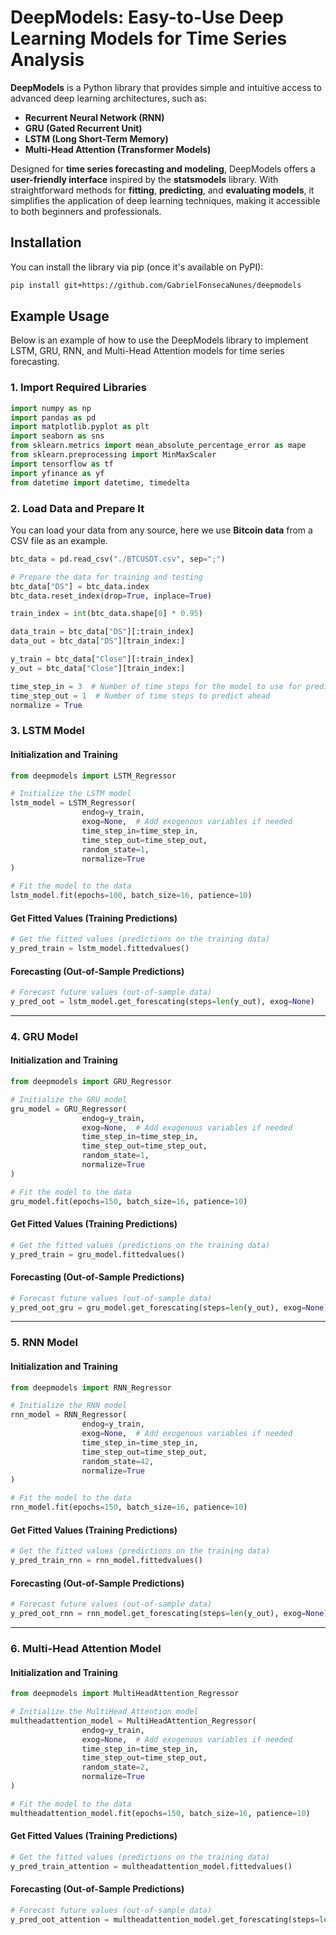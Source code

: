 # DeepModels: Easy-to-Use Deep Learning Models for Time Series Analysis

**DeepModels** is a Python library that provides simple and intuitive access to advanced deep learning architectures, such as:

- **Recurrent Neural Network (RNN)**
- **GRU (Gated Recurrent Unit)**
- **LSTM (Long Short-Term Memory)**
- **Multi-Head Attention (Transformer Models)**

Designed for **time series forecasting and modeling**, DeepModels offers a **user-friendly interface** inspired by the **statsmodels** library. With straightforward methods for **fitting**, **predicting**, and **evaluating models**, it simplifies the application of deep learning techniques, making it accessible to both beginners and professionals.

## **Installation**

You can install the library via pip (once it's available on PyPI):

```bash
pip install git+https://github.com/GabrielFonsecaNunes/deepmodels
```

## **Example Usage**

Below is an example of how to use the DeepModels library to implement LSTM, GRU, RNN, and Multi-Head Attention models for time series forecasting.

### 1. **Import Required Libraries**

```python
import numpy as np
import pandas as pd
import matplotlib.pyplot as plt
import seaborn as sns
from sklearn.metrics import mean_absolute_percentage_error as mape
from sklearn.preprocessing import MinMaxScaler
import tensorflow as tf
import yfinance as yf
from datetime import datetime, timedelta
```

### 2. **Load Data and Prepare It**

You can load your data from any source, here we use **Bitcoin data** from a CSV file as an example.

```python
btc_data = pd.read_csv("./BTCUSDT.csv", sep=";")

# Prepare the data for training and testing
btc_data["DS"] = btc_data.index
btc_data.reset_index(drop=True, inplace=True)

train_index = int(btc_data.shape[0] * 0.95)

data_train = btc_data["DS"][:train_index]
data_out = btc_data["DS"][train_index:]

y_train = btc_data["Close"][:train_index]
y_out = btc_data["Close"][train_index:]

time_step_in = 3  # Number of time steps for the model to use for prediction
time_step_out = 1  # Number of time steps to predict ahead
normalize = True
```

### 3. **LSTM Model**

#### **Initialization and Training**
```python
from deepmodels import LSTM_Regressor

# Initialize the LSTM model
lstm_model = LSTM_Regressor(
                endog=y_train, 
                exog=None,  # Add exogenous variables if needed
                time_step_in=time_step_in, 
                time_step_out=time_step_out, 
                random_state=1,
                normalize=True
)

# Fit the model to the data
lstm_model.fit(epochs=100, batch_size=16, patience=10)
```

#### **Get Fitted Values (Training Predictions)**
```python
# Get the fitted values (predictions on the training data)
y_pred_train = lstm_model.fittedvalues()
```

#### **Forecasting (Out-of-Sample Predictions)**
```python
# Forecast future values (out-of-sample data)
y_pred_oot = lstm_model.get_forescating(steps=len(y_out), exog=None)
```

---

### 4. **GRU Model**

#### **Initialization and Training**
```python
from deepmodels import GRU_Regressor

# Initialize the GRU model
gru_model = GRU_Regressor(
                endog=y_train, 
                exog=None,  # Add exogenous variables if needed
                time_step_in=time_step_in, 
                time_step_out=time_step_out, 
                random_state=1,
                normalize=True
)

# Fit the model to the data
gru_model.fit(epochs=150, batch_size=16, patience=10)
```

#### **Get Fitted Values (Training Predictions)**
```python
# Get the fitted values (predictions on the training data)
y_pred_train = gru_model.fittedvalues()
```

#### **Forecasting (Out-of-Sample Predictions)**
```python
# Forecast future values (out-of-sample data)
y_pred_oot_gru = gru_model.get_forescating(steps=len(y_out), exog=None)
```

---

### 5. **RNN Model**

#### **Initialization and Training**
```python
from deepmodels import RNN_Regressor

# Initialize the RNN model
rnn_model = RNN_Regressor(
                endog=y_train, 
                exog=None,  # Add exogenous variables if needed
                time_step_in=time_step_in, 
                time_step_out=time_step_out, 
                random_state=42,
                normalize=True
)

# Fit the model to the data
rnn_model.fit(epochs=150, batch_size=16, patience=10)
```

#### **Get Fitted Values (Training Predictions)**
```python
# Get the fitted values (predictions on the training data)
y_pred_train_rnn = rnn_model.fittedvalues()
```

#### **Forecasting (Out-of-Sample Predictions)**
```python
# Forecast future values (out-of-sample data)
y_pred_oot_rnn = rnn_model.get_forescating(steps=len(y_out), exog=None)
```

---

### 6. **Multi-Head Attention Model**

#### **Initialization and Training**
```python
from deepmodels import MultiHeadAttention_Regressor

# Initialize the MultiHead Attention model
multheadattention_model = MultiHeadAttention_Regressor(
                endog=y_train, 
                exog=None,  # Add exogenous variables if needed
                time_step_in=time_step_in, 
                time_step_out=time_step_out, 
                random_state=2,
                normalize=True
)

# Fit the model to the data
multheadattention_model.fit(epochs=150, batch_size=16, patience=10)
```

#### **Get Fitted Values (Training Predictions)**
```python
# Get the fitted values (predictions on the training data)
y_pred_train_attention = multheadattention_model.fittedvalues()
```

#### **Forecasting (Out-of-Sample Predictions)**
```python
# Forecast future values (out-of-sample data)
y_pred_oot_attention = multheadattention_model.get_forescating(steps=len(y_out), exog=None)
```